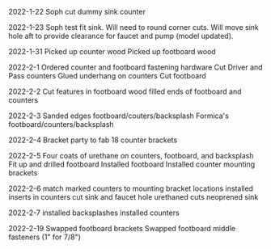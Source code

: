 2022-1-22
Soph cut dummy sink counter

2022-1-23
Soph test fit sink.  Will need to round corner cuts.  Will move sink hole aft to provide clearance for faucet and pump (model updated).

2022-1-31
Picked up counter wood
Picked up footboard wood

2022-2-1
Ordered counter and footboard fastening hardware
Cut Driver and Pass counters
Glued underhang on counters
Cut footboard

2022-2-2
Cut features in footboard
wood filled ends of footboard and counters

2022-2-3
Sanded edges footboard/couters/backsplash
Formica's footboard/counters/backsplash

2022-2-4
Bracket party to fab 18 counter brackets

2022-2-5
Four coats of urethane on counters, footboard, and backsplash
Fit up and drilled footboard
Installed footboard
Installed counter mounting brackets

2022-2-6
match marked counters to mounting bracket locations
installed inserts in counters
cut sink and faucet hole
urethaned cuts
neoprened sink

2022-2-7
installed backsplashes
installed counters

2022-2-19
Swapped footboard brackets
Swapped footboard middle fasteners (1" for 7/8")

